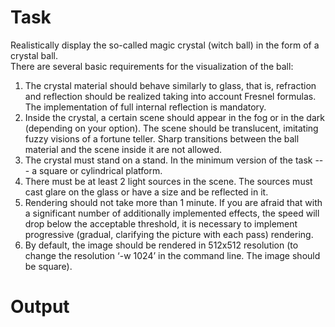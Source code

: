 # Task
Realistically display the so-called magic crystal (witch ball) in the form of a crystal ball.  
There are several basic requirements for the visualization of the ball:  
1. The crystal material should behave similarly to glass, that is, refraction and reflection should be realized taking into account Fresnel formulas. The implementation
of full internal reflection is mandatory.  
2. Inside the crystal, a certain scene should appear in the fog or in the dark (depending on your option). The scene should be translucent, imitating fuzzy visions of a fortune teller. Sharp transitions between
the ball material and the scene inside it are not allowed.  
3. The crystal must stand on a stand. In the minimum version of the task --- a square
or cylindrical platform.  
4. There must be at least 2 light sources in the scene. The sources must cast
glare on the glass or have a size and be reflected in it.  
5. Rendering should not take more than 1 minute. If you are afraid that
with a significant number of additionally implemented effects, the speed will drop
below the acceptable threshold, it is necessary to implement progressive (gradual,
clarifying the picture with each pass) rendering.  
6. By default, the image should be rendered in 512x512 resolution (to change
the resolution ‘-w 1024’ in the command line. The image should be square).  
# Output 
